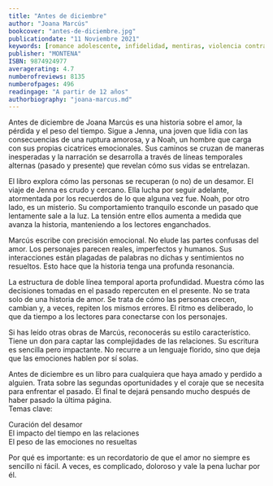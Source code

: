```yaml
---
title: "Antes de diciembre"
author: "Joana Marcús"
bookcover: "antes-de-diciembre.jpg"
publicationdate: "11 Noviembre 2021"
keywords: [romance adolescente, infidelidad, mentiras, violencia contra la mujer, amistad]
publisher: "MONTENA"
ISBN: 9874924977
averagerating: 4.7
numberofreviews: 8135
numberofpages: 496
readingage: "A partir de 12 años"
authorbiography: "joana-marcus.md"
---
```


Antes de diciembre de Joana Marcús es una historia sobre el amor, la pérdida y el peso del tiempo. Sigue a Jenna, una joven que lidia con las consecuencias de una ruptura amorosa, y a Noah, un hombre que carga con sus propias cicatrices emocionales. Sus caminos se cruzan de maneras inesperadas y la narración se desarrolla a través de líneas temporales alternas (pasado y presente) que revelan cómo sus vidas se entrelazan.

El libro explora cómo las personas se recuperan (o no) de un desamor. El viaje de Jenna es crudo y cercano. Ella lucha por seguir adelante, atormentada por los recuerdos de lo que alguna vez fue. Noah, por otro lado, es un misterio. Su comportamiento tranquilo esconde un pasado que lentamente sale a la luz. La tensión entre ellos aumenta a medida que avanza la historia, manteniendo a los lectores enganchados.

Marcús escribe con precisión emocional. No elude las partes confusas del amor. Los personajes parecen reales, imperfectos y humanos. Sus interacciones están plagadas de palabras no dichas y sentimientos no resueltos. Esto hace que la historia tenga una profunda resonancia.

La estructura de doble línea temporal aporta profundidad. Muestra cómo las decisiones tomadas en el pasado repercuten en el presente. No se trata solo de una historia de amor. Se trata de cómo las personas crecen, cambian y, a veces, repiten los mismos errores. El ritmo es deliberado, lo que da tiempo a los lectores para conectarse con los personajes.

Si has leído otras obras de Marcús, reconocerás su estilo característico. Tiene un don para captar las complejidades de las relaciones. Su escritura es sencilla pero impactante. No recurre a un lenguaje florido, sino que deja que las emociones hablen por sí solas.

Antes de diciembre es un libro para cualquiera que haya amado y perdido a alguien. Trata sobre las segundas oportunidades y el coraje que se necesita para enfrentar el pasado. El final te dejará pensando mucho después de haber pasado la última página.  
Temas clave:  

Curación del desamor  
El impacto del tiempo en las relaciones  
El peso de las emociones no resueltas

Por qué es importante: es un recordatorio de que el amor no siempre es sencillo ni fácil. A veces, es complicado, doloroso y vale la pena luchar por él.